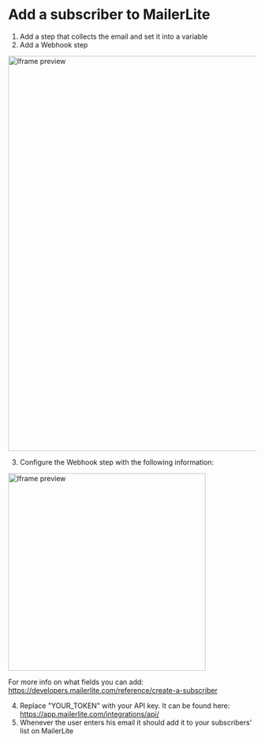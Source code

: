 # Add a subscriber to MailerLite

1. Add a step that collects the email and set it into a variable
2. Add a Webhook step

<img src="/img/guides/mailer-lite/1.webp" width="800" alt="Iframe preview"/>

3. Configure the Webhook step with the following information:

  <img src="/img/guides/mailer-lite/2.pwebpng" width="400" alt="Iframe preview"/>
  
  For more info on what fields you can add: https://developers.mailerlite.com/reference/create-a-subscriber

4. Replace "YOUR_TOKEN" with your API key. It can be found here: https://app.mailerlite.com/integrations/api/
5. Whenever the user enters his email it should add it to your subscribers' list on MailerLite
